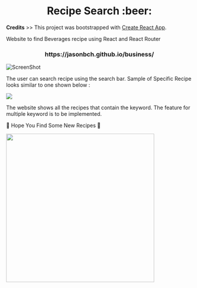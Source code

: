 <h1 align="center"><b>Recipe Search :beer:</b></h1> 

**Credits** >> This project was bootstrapped with [Create React App](https://github.com/facebook/create-react-app).  

Website to find Beverages recipe using React and React Router 

<h3 align="center"> <b> https://jasonbch.github.io/business/  </b> </h3>


![ScreenShot](https://i.imgur.com/YPBcRvT.png "ScreenShot")


The user can search recipe using the search bar.
Sample of Specific Recipe looks similar to one shown below :

<img src="misc_images/CoffeVodkaRecipe.png">


The website shows all the recipes that contain the keyword.
The feature for multiple keyword is to be implemented.

:beer: Hope You Find Some New Recipes :beers:

<img align="center" src="https://media.giphy.com/media/8Iv5lqKwKsZ2g/giphy.gif" width=400>